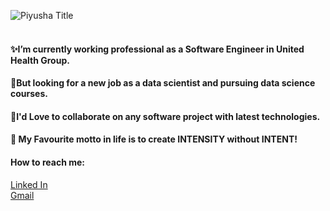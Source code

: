 
![Piyusha Title](https://github.com/ItsPiyusha/ItsPiyusha/blob/master/assets/piyu-logo.png)
<br>
<br>
#### ✨I’m currently working professional as a Software Engineer in United Health Group.<br> 
#### 🤑But looking for a new job as a data scientist and pursuing data science courses. <br>
#### 🥳I'd Love to collaborate on any software project with latest technologies. <br>
#### 🌱 My Favourite motto in life is to create INTENSITY without INTENT!
#### How to reach me: <br>
[Linked In](www.linkedin.com/in/piyusha-pawar) <br>
[Gmail](piyushavpawar@gmail.com) <br>
